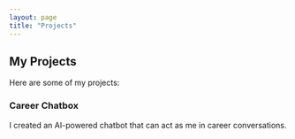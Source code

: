 ```yaml
---
layout: page
title: "Projects"
---
```


## My Projects

Here are some of my projects:

### Career Chatbox
I created an AI-powered chatbot that can act as me in career conversations.

<script
  type="module"
  src="https://gradio.s3-us-west-2.amazonaws.com/5.34.2/gradio.js"
></script>

<gradio-app src="https://billyking121-career-conversation.hf.space"></gradio-app>
